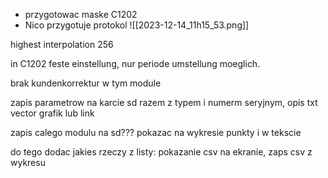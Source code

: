 - przygotowac maske C1202
- Nico przygotuje protokol
![[2023-12-14_11h15_53.png]]

highest interpolation 256


in C1202 feste einstellung, nur periode umstellung moeglich.


brak kundenkorrektur w tym module

zapis parametrow na karcie sd razem z typem i numerm seryjnym, opis txt vector grafik lub link

zapis calego modulu na sd???
pokazac na wykresie punkty i w tekscie

do tego dodac jakies rzeczy z listy: pokazanie csv  na ekranie, zaps csv z wykresu